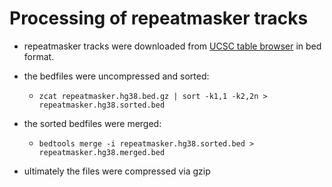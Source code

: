 # Processing of repeatmasker tracks

- repeatmasker tracks were downloaded from [UCSC table browser](http://genome.ucsc.edu/cgi-bin/hgTables) in bed format.

- the bedfiles were uncompressed and sorted:
	- `zcat repeatmasker.hg38.bed.gz | sort -k1,1 -k2,2n > repeatmasker.hg38.sorted.bed`
- the sorted bedfiles were merged:
	- `bedtools merge -i repeatmasker.hg38.sorted.bed > repeatmasker.hg38.merged.bed`
- ultimately the files were compressed via gzip
